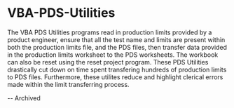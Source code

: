 # VBA-PDS-Utilities

The VBA PDS Utilities programs read in production limits provided by a product engineer, ensure that all the test name and limits are present within both the production limits file, and the PDS files, then transfer data provided in the production limits worksheet to the PDS worksheets. The workbook can also be reset using the reset project program.
These PDS Utilities drastically cut down on time spent transfering hundreds of production limits to PDS files. Furthermore, these utilites reduce and highlight clerical errors made within the limit transferring process.

-- Archived
